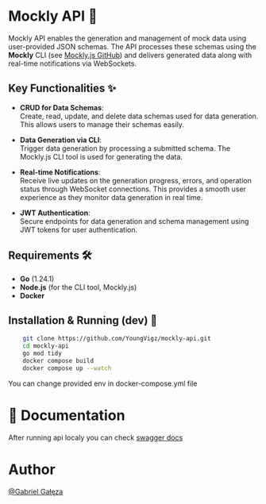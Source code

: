 # Mockly API 🚀

Mockly API enables the generation and management of mock data using user-provided JSON schemas. The API processes these schemas using the **Mockly** CLI (see [Mockly.js GitHub](https://github.com/YoungVigz/mockly-cli)) and delivers generated data along with real-time notifications via WebSockets.


## Key Functionalities ✨

- **CRUD for Data Schemas**:  
  Create, read, update, and delete data schemas used for data generation. This allows users to manage their schemas easily.

- **Data Generation via CLI**:  
  Trigger data generation by processing a submitted schema. The Mockly.js CLI tool is used for generating the data.
- **Real-time Notifications**:  
  Receive live updates on the generation progress, errors, and operation status through WebSocket connections. This provides a smooth user experience as they monitor data generation in real time.

- **JWT Authentication**:  
  Secure endpoints for data generation and schema management using JWT tokens for user authentication.


## Requirements 🛠️

- **Go** (1.24.1)
- **Node.js** (for the CLI tool, Mockly.js)
- **Docker**


## Installation & Running (dev) 🚀

```bash
    git clone https://github.com/YoungVigz/mockly-api.git
    cd mockly-api
    go mod tidy
    docker compose build
    docker compose up --watch
```

You can change provided env in docker-compose.yml file

# 📖 Documentation

After running api localy you can check [swagger docs](http://localhost:8080/api/docs/index.html) 


# Author
[@Gabriel Gałęza](https://github.com/YoungVigz)
